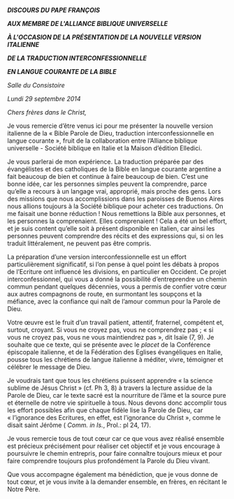 ***DISCOURS DU PAPE FRANÇOIS***

***AUX MEMBRE DE L'ALLIANCE BIBLIQUE UNIVERSELLE***

***À L'OCCASION DE LA PRÉSENTATION DE LA NOUVELLE VERSION ITALIENNE***

***DE LA TRADUCTION INTERCONFESSIONNELLE***

***EN LANGUE COURANTE DE LA BIBLE***

*Salle du Consistoire*

*Lundi 29 septembre 2014*

*Chers frères dans le Christ,*

Je vous remercie d’être venus ici pour me présenter la nouvelle version italienne de la « Bible Parole de Dieu, traduction interconfessionnelle en langue courante », fruit de la collaboration entre l’Alliance biblique universelle - Société biblique en Italie et la Maison d’édition Elledici.

Je vous parlerai de mon expérience. La traduction préparée par des évangélistes et des catholiques de la Bible en langue courante argentine a fait beaucoup de bien et continue à faire beaucoup de bien. C’est une bonne idée, car les personnes simples peuvent la comprendre, parce qu’elle a recours à un langage vrai, approprié, mais proche des gens. Lors des missions que nous accomplissions dans les paroisses de Buenos Aires nous allions toujours à la Société biblique pour acheter ces traductions. On me faisait une bonne réduction ! Nous remettions la Bible aux personnes, et les personnes la comprenaient. Elles comprenaient ! Cela a été un bel effort, et je suis content qu’elle soit à présent disponible en italien, car ainsi les personnes peuvent comprendre des récits et des expressions qui, si on les traduit littéralement, ne peuvent pas être compris.

La préparation d’une version interconfessionnelle est un effort particulièrement significatif, si l’on pense à quel point les débats à propos de l’Ecriture ont influencé les divisions, en particulier en Occident. Ce projet interconfessionnel, qui vous a donné la possibilité d’entreprendre un chemin commun pendant quelques décennies, vous a permis de confier votre cœur aux autres compagnons de route, en surmontant les soupçons et la méfiance, avec la confiance qui naît de l’amour commun pour la Parole de Dieu.

Votre œuvre est le fruit d’un travail patient, attentif, fraternel, compétent et, surtout, croyant. Si vous ne croyez pas, vous ne comprendrez pas ; « si vous ne croyez pas, vous ne vous maintiendrez pas », dit Isaïe (7, 9). Je souhaite que ce texte, qui se présente avec le *placet* de la Conférence épiscopale italienne, et de la Fédération des Eglises évangéliques en Italie, pousse tous les chrétiens de langue italienne à méditer, vivre, témoigner et célébrer le message de Dieu.

Je voudrais tant que tous les chrétiens puissent apprendre « la science sublime de Jésus Christ » (cf. Ph 3, 8) à travers la lecture assidue de la Parole de Dieu, car le texte sacré est la nourriture de l’âme et la source pure et éternelle de notre vie spirituelle à tous. Nous devons donc accomplir tous les effort possibles afin que chaque fidèle lise la Parole de Dieu, car « l’ignorance des Ecritures, en effet, est l’ignorance du Christ », comme le disait saint Jérôme ( *Comm. in Is.*, Prol.: pl 24, 17).

Je vous remercie tous de tout cœur car ce que vous avez réalisé ensemble est précieux précisément pour réaliser cet objectif et je vous encourage à poursuivre le chemin entrepris, pour faire connaître toujours mieux et pour faire comprendre toujours plus profondément la Parole du Dieu vivant.

Que vous accompagne également ma bénédiction, que je vous donne de tout cœur, et je vous invite à la demander ensemble, en frères, en récitant le Notre Père.